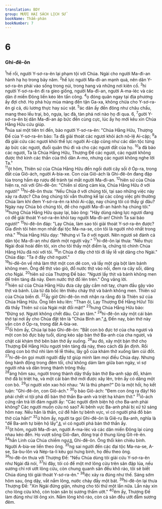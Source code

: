```yaml
---
translation: BDY
group: MƯƠI HAI SÁCH LỊCH SỬ
bookName: Thẩm-phán 
bookNumber: 7
---
```


<div class="title"><h1>6</h1><h3>Ghi-đê-ôn</h3></div>
<span class="verse cac_6_1"><sup>1</sup>hế rồi, người Y-sơ-ra-ên lại phạm tội với Chúa. Ngài cho người Ma-đi-an hành hạ họ trong bảy năm. </span>
<span class="verse cac_6_2"><sup>2</sup>hế lực người Ma-đi-an mạnh quá, nên dân Y-sơ-ra-ên phải vào sống trong núi, trong hang và những nơi kiên cố. </span>
<span class="verse cac_6_3"><sup>3</sup>hi người Y-sơ-ra-ên đi ra gieo giống, người Ma-đi-an, người A-ma-léc và các dân ở miền Đông liền kéo lên tấn công. </span>
<span class="verse cac_6_4"><sup>4</sup>ọ đóng quân ngay tại địa phương ấy đợi chờ. Họ phá hủy mùa màng đến tận Ga-xa, không chừa cho Y-sơ-ra-ên gì cả, dù lương thực hay súc vật. </span>
<span class="verse cac_6_5"><sup>5</sup>ác dân ấy đến đông như châu chấu, mang theo lều trại, bò, ngựa, lạc đà, tàn phá nơi nào họ đi qua. 6,</span>
<span class="verse cac_6_7"><sup>7</sup>gười Y-sơ-ra-ên bị dân Ma-đi-an áp bức đến cùng cực, lúc ấy họ mới kêu xin Chúa Hằng Hữu cứu giúp.<br/></span>
<span class="verse cac_6_8"><sup>8</sup>húa sai một tiên tri đến, bảo người Y-sơ-ra-ên: &#34;Chúa Hằng Hữu, Thượng Đế của Y-sơ-ra-ên bảo: Ta đã giải thoát các ngươi khỏi ách nô-lệ Ai-cập; </span>
<span class="verse cac_6_9"><sup>9</sup>a đã giải cứu các ngươi khỏi thế lực người Ai-cập cũng như các dân tộc từng áp bức các ngươi, đuổi quân thù đi và cho các ngươi đất của họ. </span>
<span class="verse cac_6_10"><sup>10</sup>a đã bảo các ngươi, Ta là Chúa Hằng Hữu, Thượng Đế các ngươi, các ngươi không được thờ kính các thần của thổ dân A-mo, nhưng các ngươi không nghe lời Ta.&#34;<br/></span>
<span class="verse cac_6_11"><sup>11</sup>ột hôm, Thiên sứ của Chúa Hằng Hữu đến ngồi dưới cây sồi ở Óp-ra, trong đất của Giô-ách, người A-bia-xe. Con của Giô-ách là Ghi-đê-ôn đang đập lúa trong hầm ép rượu để tránh tai mắt người Ma-đi-an. </span>
<span class="verse cac_6_12"><sup>12</sup>hiên sứ của Chúa hiện ra, nói với Ghi-đê-ôn: &#34;Chiến sĩ dũng cảm kia, Chúa Hằng Hữu ở với ngươi!&#34; </span>
<span class="verse cac_6_13"><sup>13</sup>hi-đê-ôn thưa: &#34;Nếu Chúa ở với chúng tôi, tại sao những việc này xảy ra được? Cha ông chúng tôi vẫn thường kể lại các công việc phi thường Chúa làm khi đem Y-sơ-ra-ên ra khỏi Ai-cập, nay chúng tôi có thấy gì đâu? Ngày nay Chúa bỏ chúng tôi, để cho người Ma-đi-an hành hạ chúng tôi.&#34; </span>
<span class="verse cac_6_14"><sup>14</sup>hưng Chúa Hằng Hữu quay lại, bảo ông: &#34;Hãy dùng năng lực ngươi đang có để giải thoát Y-sơ-ra-ên khỏi tay người Ma-đi-an! Chính Ta sai bảo ngươi!&#34; </span>
<span class="verse cac_6_15"><sup>15</sup>hi-đê-ôn đáp: &#34;Lạy Chúa, làm sao tôi giải thoát Y-sơ-ra-ên được? Gia đình tôi hèn mọn nhất đại tộc Ma-na-se, còn tôi là người nhỏ nhất trong nhà.&#34; </span>
<span class="verse cac_6_16"><sup>16</sup>húa Hằng Hữu dạy: &#34;Nhưng vì Ta ở với ngươi. Nên ngươi sẽ đánh cả dân tộc Ma-đi-an như đánh một người vậy.&#34; </span>
<span class="verse cac_6_17"><sup>17</sup>hi-đê-ôn lại thưa: &#34;Nếu thực Ngài đoái hoài đến tôi, xin cho tôi thấy một điềm lạ, chứng tỏ chính Chúa Hằng Hữu đã nói với tôi. </span>
<span class="verse cac_6_18"><sup>18</sup>in Chúa ở đây chờ tôi đi lấy lễ vật dâng cho Ngài.&#34; Chúa đáp: &#34;Ta ở đây chờ ngươi.&#34;<br/></span>
<span class="verse cac_6_19"><sup>19</sup>hi-đê-ôn về nhà làm thịt một con dê con, và lấy một giạ bột làm bánh không men. Ông để thịt vào giỏ, đổ nước thịt vào nồi, đem ra cây sồi, dâng cho Ngài. </span>
<span class="verse cac_6_20"><sup>20</sup>hiên sứ của Thượng Đế bảo: &#34;Ngươi lấy thịt và bánh không men để trên tảng đá này. Đem nước thịt đổ lên trên.&#34; Ông vâng lời.<br/></span>
<span class="verse cac_6_21"><sup>21</sup>hiên sứ của Chúa Hằng Hữu đưa cây gậy cầm nơi tay, chạm đầu gậy vào thịt và bánh. Lửa từ đá bốc lên thiêu cháy thịt và bánh không men. Thiên sứ của Chúa biến đi. </span>
<span class="verse cac_6_22"><sup>22</sup>ấy giờ Ghi-đê-ôn mới nhận ra rằng đó là Thiên sứ của Chúa Hằng Hữu. Ông liền kêu lên: &#34;Than ôi, Lạy Thượng Đế Hằng Hữu! Tôi đã thấy Thiên sứ của Ngài mặt đối mặt!&#34; </span>
<span class="verse cac_6_23"><sup>23</sup>hưng Chúa Hằng Hữu bảo: &#34;Đừng sợ. Ngươi không chết đâu. Cứ an tâm.&#34; </span>
<span class="verse cac_6_24"><sup>24</sup>hi-đê-ôn xây một cái bàn thờ tại nơi ấy cho Chúa đặt tên là &#34;Chúa Bình an.&#34;<a href="#" data-toggle="tooltip" data-placement="bottom" title="Nt Jahveh Shalom">⚓</a> Đến nay, bàn thờ này vẫn còn ở Óp-ra, trong đất A-bia-xe.<br/></span>
<span class="verse cac_6_25"><sup>25</sup>ối hôm ấy, Chúa lại bảo Ghi-đê-ôn: &#34;Bắt con bò đực tơ của cha ngươi và một con bò đực bảy tuổi, dùng kéo sập bàn thờ Ba-anh của cha ngươi, và chặt cái khám thờ bên bàn thờ ấy xuống. </span>
<span class="verse cac_6_26"><sup>26</sup>au đó, xây một bàn thờ cho Thượng Đế Hằng Hữu ngươi trên tảng đá này, theo cách đã ấn định. Rồi dâng con bò thứ nhì làm tế lễ thiêu, lấy gỗ của khám thờ xuống làm củi đốt.<br/></span>
<span class="verse cac_6_27"><sup>27</sup>hi-đê-ôn gọi mười người đầy tớ giúp mình làm mọi điều Chúa dạy. Nhưng ông hành động trong đêm tối, chứ không dám làm giữa ban ngày, vì sợ người nhà và dân trong thành trông thấy.<br/></span>
<span class="verse cac_6_28"><sup>28</sup>áng hôm sau, người trong thành dậy thấy bàn thờ Ba-anh sập đổ, khám thờ đã bị triệt hạ, và một cái bàn thờ mới được xây lên, trên ấy có dâng một con bò. </span>
<span class="verse cac_6_29"><sup>29</sup>ọi người xôn xao hỏi nhau: &#34;Ai là thủ phạm?&#34; Dò la một hồi, họ kết luận: &#34;Ghi-đê-ôn, con Giô-ách.&#34; </span>
<span class="verse cac_6_30"><sup>30</sup>ọ bảo Giô-ách: &#34;Đem con ông ra đây! Nó phải chết vì tội phá đổ bàn thờ thần Ba-anh và triệt hạ khám thờ.&#34; </span>
<span class="verse cac_6_31"><sup>31</sup>iô-ách cứng rắn trả lời đám người ấy: &#34;Các người định biện hộ cho Ba-anh phải không? Các người muốn cứu nó sao? Ai bênh vực Ba-anh phải bị xử tử sáng hôm nay. Nếu hắn là thần, cứ để hắn tự bênh vực, vì có người phá đổ bàn thờ của hắn!&#34; </span>
<span class="verse cac_6_32"><sup>32</sup>ừ hôm ấy, người ta gọi Ghi-đê-ôn là Giê-ru Ba-anh, nghĩa là &#34;để Ba-anh tự biện hộ lấy”<a href="#" data-toggle="tooltip" data-placement="bottom" title="Nt tự biện hộ chống lại người ấy">⚓</a> vì có người phá bàn thờ thần ấy.<br/></span>
<span class="verse cac_6_33"><sup>33</sup>ột hôm, người Ma-đi-an, người A-ma-léc và các dân miền Đông lại cùng nhau kéo đến. Họ vượt sông Giô-đan, đóng trại ở thung lũng Gít-rê-ên. </span>
<span class="verse cac_6_34"><sup>34</sup>hần Linh của Chúa chiếm ngự<a href="#" data-toggle="tooltip" data-placement="bottom" title="Nt phủ lên (như cái áo phủ lên người mặc)">⚓</a> Ghi-đê-ôn. Ông thổi kèn chiêu binh. Người A-bia-xe liền theo ông. </span>
<span class="verse cac_6_35"><sup>35</sup>ng sai người đến các đại tộc Ma-na-se, A-se, Sa-bu-lôn và Nép-ta-li kêu gọi hưng binh, họ đều theo ông.<br/></span>
<span class="verse cac_6_36"><sup>36</sup>hi-đê-ôn thưa với Thượng Đế: &#34;Nếu Chúa dùng tôi giải cứu Y-sơ-ra-ên như Ngài đã nói, </span>
<span class="verse cac_6_37"><sup>37</sup>hì đây, tôi có để một mớ lông cừu trên sân đập lúa, nếu sương chỉ rơi ướt lông cừu, còn chung quanh sân đều khô ráo, tôi sẽ biết Chúa dùng tôi giải thoát Y-sơ-ra-ên.&#34; </span>
<span class="verse cac_6_38"><sup>38</sup>iệc xảy ra đúng như thế. Sáng sớm hôm sau, ông dậy, vắt nắm lông, nước chảy đầy một bát. </span>
<span class="verse cac_6_39"><sup>39</sup>hi-đê-ôn lại thưa Thượng Đế: &#34;Xin Ngài đừng giận, nhưng cho tôi thử một lần nữa. Lần này xin cho lông cừu khô, còn toàn sân bị sương thấm ướt.&#34; </span>
<span class="verse cac_6_40"><sup>40</sup>êm ấy, Thượng Đế làm đúng như lời ông xin. Nắm lông khô ráo, còn cả sân đều ướt đẫm sương đêm.</span>
